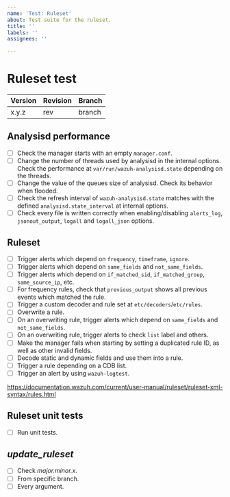 ```yaml
---
name: 'Test: Ruleset'
about: Test suite for the ruleset.
title: ''
labels: ''
assignees: ''

---
```


# Ruleset test

| Version | Revision | Branch |
| --- | --- | --- |
| x.y.z | rev | branch |

## Analysisd performance

- [ ] Check the manager starts with an empty `manager.conf`.
- [ ] Change the number of threads used by analysisd in the internal options. Check the performance at `var/run/wazuh-analysisd.state` depending on the threads.
- [ ] Change the value of the queues size of analysisd. Check its behavior when flooded.
- [ ] Check the refresh interval of `wazuh-analysisd.state` matches with the defined `analysisd.state_interval` at internal options.
- [ ] Check every file is written correctly when enabling/disabling `alerts_log`, `jsonout_output`, `logall` and `logall_json` options.

## Ruleset

- [ ] Trigger alerts which depend on `frequency`, `timeframe`, `ignore`.
- [ ] Trigger alerts which depend on `same_fields` and `not_same_fields`.
- [ ] Trigger alerts which depend on `if_matched_sid`, `if_matched_group`, `same_source_ip`, etc.
- [ ] For frequency rules, check that `previous_output` shows all previous events which matched the rule.
- [ ] Trigger a custom decoder and rule set at `etc/decoders`/`etc/rules`.
- [ ] Overwrite a rule.
- [ ] On an overwriting rule, trigger alerts which depend on `same_fields` and `not_same_fields`.
- [ ] On an overwriting rule, trigger alerts to check `list` label and others.
- [ ] Make the manager fails when starting by setting a duplicated rule ID, as well as other invalid fields.
- [ ] Decode static and dynamic fields and use them into a rule.
- [ ] Trigger a rule depending on a CDB list.
- [ ] Trigger an alert by using `wazuh-logtest`.

https://documentation.wazuh.com/current/user-manual/ruleset/ruleset-xml-syntax/rules.html

## Ruleset unit tests

- [ ] Run unit tests.

## *update_ruleset*

- [ ] Check *major.minor.x*.
- [ ] From specific branch.
- [ ] Every argument.
